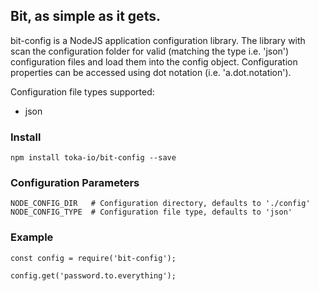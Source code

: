 ## Bit, as simple as it gets.

bit-config is a NodeJS application configuration library. The library with scan the configuration folder for valid (matching the type i.e. 'json') configuration files and load them into the config object. Configuration properties can be accessed using dot notation (i.e. 'a.dot.notation').

Configuration file types supported:
* json

### Install
```
npm install toka-io/bit-config --save
```

### Configuration Parameters
```
NODE_CONFIG_DIR   # Configuration directory, defaults to './config'
NODE_CONFIG_TYPE  # Configuration file type, defaults to 'json'
```

### Example
```
const config = require('bit-config');

config.get('password.to.everything');
```